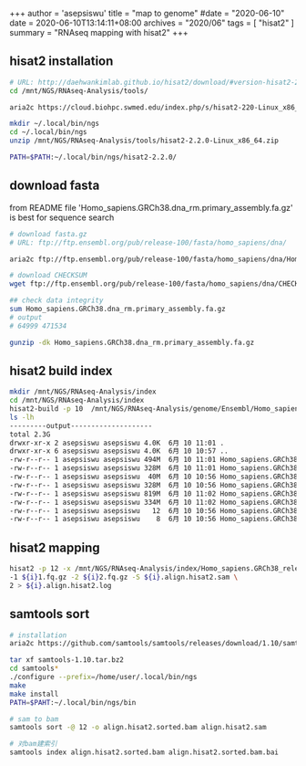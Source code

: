 +++
author = 'asepsiswu'
title = "map to genome"
#date = "2020-06-10"
date = 2020-06-10T13:14:11+08:00
archives = "2020/06" 
tags = [ "hisat2" ]
summary = "RNAseq mapping with hisat2"
+++

## hisat2 installation

``` bash
# URL: http://daehwankimlab.github.io/hisat2/download/#version-hisat2-220
cd /mnt/NGS/RNAseq-Analysis/tools/

aria2c https://cloud.biohpc.swmed.edu/index.php/s/hisat2-220-Linux_x86_64/download

mkdir ~/.local/bin/ngs
cd ~/.local/bin/ngs
unzip /mnt/NGS/RNAseq-Analysis/tools/hisat2-2.2.0-Linux_x86_64.zip

PATH=$PATH:~/.local/bin/ngs/hisat2-2.2.0/
```

## download fasta
from README file 'Homo\_sapiens.GRCh38.dna\_rm.primary\_assembly.fa.gz' is best for sequence search
``` bash
# download fasta.gz
# URL: ftp://ftp.ensembl.org/pub/release-100/fasta/homo_sapiens/dna/

aria2c ftp://ftp.ensembl.org/pub/release-100/fasta/homo_sapiens/dna/Homo_sapiens.GRCh38.dna_rm.primary_assembly.fa.gz

# download CHECKSUM
wget ftp://ftp.ensembl.org/pub/release-100/fasta/homo_sapiens/dna/CHECKSUMS

## check data integrity
sum Homo_sapiens.GRCh38.dna_rm.primary_assembly.fa.gz 
# output
# 64999 471534

gunzip -dk Homo_sapiens.GRCh38.dna_rm.primary_assembly.fa.gz
```

## hisat2 build index

``` bash
mkdir /mnt/NGS/RNAseq-Analysis/index
cd /mnt/NGS/RNAseq-Analysis/index
hisat2-build -p 10  /mnt/NGS/RNAseq-Analysis/genome/Ensembl/Homo_sapiens/GRCh38_release100/Homo_sapiens.GRCh38.dna_rm.primary_assembly.fa Homo_sapiens.GRCh38_release100
ls -lh
---------output--------------------
total 2.3G
drwxr-xr-x 2 asepsiswu asepsiswu 4.0K  6月 10 11:01 .
drwxr-xr-x 6 asepsiswu asepsiswu 4.0K  6月 10 10:57 ..
-rw-r--r-- 1 asepsiswu asepsiswu 494M  6月 10 11:01 Homo_sapiens.GRCh38_release100.1.ht2
-rw-r--r-- 1 asepsiswu asepsiswu 328M  6月 10 11:01 Homo_sapiens.GRCh38_release100.2.ht2
-rw-r--r-- 1 asepsiswu asepsiswu  40M  6月 10 10:56 Homo_sapiens.GRCh38_release100.3.ht2
-rw-r--r-- 1 asepsiswu asepsiswu 328M  6月 10 10:56 Homo_sapiens.GRCh38_release100.4.ht2
-rw-r--r-- 1 asepsiswu asepsiswu 819M  6月 10 11:02 Homo_sapiens.GRCh38_release100.5.ht2
-rw-r--r-- 1 asepsiswu asepsiswu 334M  6月 10 11:02 Homo_sapiens.GRCh38_release100.6.ht2
-rw-r--r-- 1 asepsiswu asepsiswu   12  6月 10 10:56 Homo_sapiens.GRCh38_release100.7.ht2
-rw-r--r-- 1 asepsiswu asepsiswu    8  6月 10 10:56 Homo_sapiens.GRCh38_release100.8.ht2
```
## hisat2 mapping
```bash
hisat2 -p 12 -x /mnt/NGS/RNAseq-Analysis/index/Homo_sapiens.GRCh38_release100 \
-1 ${i}1.fq.gz -2 ${i}2.fq.gz -S ${i}.align.hisat2.sam \
2 > ${i}.align.hisat2.log
```

##  samtools sort 
```bash
# installation
aria2c https://github.com/samtools/samtools/releases/download/1.10/samtools-1.10.tar.bz2

tar xf samtools-1.10.tar.bz2
cd samtools*
./configure --prefix=/home/user/.local/bin/ngs
make 
make install
PATH=$PAHT:~/.local/bin/ngs/bin
```
```bash
# sam to bam
samtools sort -@ 12 -o align.hisat2.sorted.bam align.hisat2.sam

# 对bam建索引
samtools index align.hisat2.sorted.bam align.hisat2.sorted.bam.bai
```

